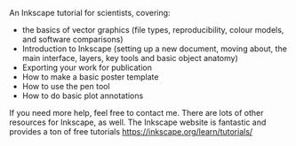 An Inkscape tutorial for scientists, covering:
- the basics of vector graphics (file types, reproducibility, colour models, and software comparisons)
- Introduction to Inkscape (setting up a new document, moving about, the main interface, layers, key tools and basic object anatomy)
- Exporting your work for publication
- How to make a basic poster template
- How to use the pen tool
- How to do basic plot annotations

If you need more help, feel free to contact me. 
There are lots of other resources for Inkscape, as well. The Inkscape website is fantastic and provides a ton of free tutorials https://inkscape.org/learn/tutorials/

